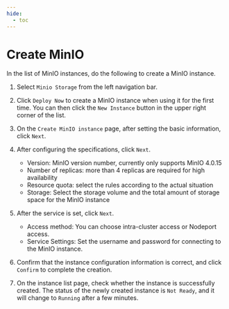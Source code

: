 ```yaml
---
hide:
  - toc
---
```


# Create MinIO

In the list of MinIO instances, do the following to create a MinIO instance.

1. Select `Minio Storage` from the left navigation bar.

    

2. Click `Deploy Now` to create a MinIO instance when using it for the first time. You can then click the `New Instance` button in the upper right corner of the list.

    

3. On the `Create MinIO instance` page, after setting the basic information, click `Next`.

    

4. After configuring the specifications, click `Next`.

    - Version: MinIO version number, currently only supports MinIO 4.0.15
    - Number of replicas: more than 4 replicas are required for high availability
    - Resource quota: select the rules according to the actual situation
    - Storage: Select the storage volume and the total amount of storage space for the MinIO instance

    

5. After the service is set, click `Next`.

    - Access method: You can choose intra-cluster access or Nodeport access.
    - Service Settings: Set the username and password for connecting to the MinIO instance.

    

6. Confirm that the instance configuration information is correct, and click `Confirm` to complete the creation.

    

7. On the instance list page, check whether the instance is successfully created. The status of the newly created instance is `Not Ready`, and it will change to `Running` after a few minutes.

    